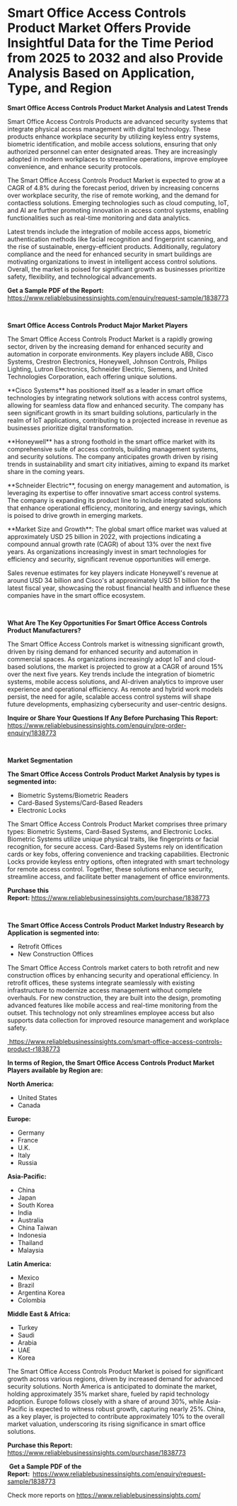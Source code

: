 <p><h1>Smart Office Access Controls Product Market Offers Provide Insightful Data for the Time Period from 2025 to 2032 and also Provide Analysis Based on Application, Type, and Region</h1></p><p><strong>Smart Office Access Controls Product Market Analysis and Latest Trends</strong></p>
<p><p>Smart Office Access Controls Products are advanced security systems that integrate physical access management with digital technology. These products enhance workplace security by utilizing keyless entry systems, biometric identification, and mobile access solutions, ensuring that only authorized personnel can enter designated areas. They are increasingly adopted in modern workplaces to streamline operations, improve employee convenience, and enhance security protocols.</p><p>The Smart Office Access Controls Product Market is expected to grow at a CAGR of 4.8% during the forecast period, driven by increasing concerns over workplace security, the rise of remote working, and the demand for contactless solutions. Emerging technologies such as cloud computing, IoT, and AI are further promoting innovation in access control systems, enabling functionalities such as real-time monitoring and data analytics.</p><p>Latest trends include the integration of mobile access apps, biometric authentication methods like facial recognition and fingerprint scanning, and the rise of sustainable, energy-efficient products. Additionally, regulatory compliance and the need for enhanced security in smart buildings are motivating organizations to invest in intelligent access control solutions. Overall, the market is poised for significant growth as businesses prioritize safety, flexibility, and technological advancements.</p></p>
<p><strong>Get a Sample PDF of the Report:&nbsp;</strong> <a href="https://www.reliablebusinessinsights.com/enquiry/request-sample/1838773?utm_campaign=2321&utm_medium=2&utm_source=Github&utm_content=ia&utm_term=06042025&utm_id=smart-office-access-controls-product">https://www.reliablebusinessinsights.com/enquiry/request-sample/1838773</a></p>
<p>&nbsp;</p>
<p><strong>Smart Office Access Controls Product Major Market Players</strong></p>
<p><p>The Smart Office Access Controls Product Market is a rapidly growing sector, driven by the increasing demand for enhanced security and automation in corporate environments. Key players include ABB, Cisco Systems, Crestron Electronics, Honeywell, Johnson Controls, Philips Lighting, Lutron Electronics, Schneider Electric, Siemens, and United Technologies Corporation, each offering unique solutions.</p><p>**Cisco Systems** has positioned itself as a leader in smart office technologies by integrating network solutions with access control systems, allowing for seamless data flow and enhanced security. The company has seen significant growth in its smart building solutions, particularly in the realm of IoT applications, contributing to a projected increase in revenue as businesses prioritize digital transformation.</p><p>**Honeywell** has a strong foothold in the smart office market with its comprehensive suite of access controls, building management systems, and security solutions. The company anticipates growth driven by rising trends in sustainability and smart city initiatives, aiming to expand its market share in the coming years.</p><p>**Schneider Electric**, focusing on energy management and automation, is leveraging its expertise to offer innovative smart access control systems. The company is expanding its product line to include integrated solutions that enhance operational efficiency, monitoring, and energy savings, which is poised to drive growth in emerging markets.</p><p>**Market Size and Growth**: The global smart office market was valued at approximately USD 25 billion in 2022, with projections indicating a compound annual growth rate (CAGR) of about 13% over the next five years. As organizations increasingly invest in smart technologies for efficiency and security, significant revenue opportunities will emerge.</p><p>Sales revenue estimates for key players indicate Honeywell's revenue at around USD 34 billion and Cisco's at approximately USD 51 billion for the latest fiscal year, showcasing the robust financial health and influence these companies have in the smart office ecosystem.</p></p>
<p>&nbsp;</p>
<p><strong>What Are The Key Opportunities For Smart Office Access Controls Product Manufacturers?</strong></p>
<p><p>The Smart Office Access Controls market is witnessing significant growth, driven by rising demand for enhanced security and automation in commercial spaces. As organizations increasingly adopt IoT and cloud-based solutions, the market is projected to grow at a CAGR of around 15% over the next five years. Key trends include the integration of biometric systems, mobile access solutions, and AI-driven analytics to improve user experience and operational efficiency. As remote and hybrid work models persist, the need for agile, scalable access control systems will shape future developments, emphasizing cybersecurity and user-centric designs.</p></p>
<p><strong>Inquire or Share Your Questions If Any Before Purchasing This Report:</strong> <a href="https://www.reliablebusinessinsights.com/enquiry/pre-order-enquiry/1838773?utm_campaign=2321&utm_medium=2&utm_source=Github&utm_content=ia&utm_term=06042025&utm_id=smart-office-access-controls-product">https://www.reliablebusinessinsights.com/enquiry/pre-order-enquiry/1838773</a></p>
<p>&nbsp;</p>
<p><strong>Market Segmentation</strong></p>
<p><strong>The Smart Office Access Controls Product Market Analysis by types is segmented into:</strong></p>
<p><ul><li>Biometric Systems/Biometric Readers</li><li>Card-Based Systems/Card-Based Readers</li><li>Electronic Locks</li></ul></p>
<p><p>The Smart Office Access Controls Product Market comprises three primary types: Biometric Systems, Card-Based Systems, and Electronic Locks. Biometric Systems utilize unique physical traits, like fingerprints or facial recognition, for secure access. Card-Based Systems rely on identification cards or key fobs, offering convenience and tracking capabilities. Electronic Locks provide keyless entry options, often integrated with smart technology for remote access control. Together, these solutions enhance security, streamline access, and facilitate better management of office environments.</p></p>
<p><strong>Purchase this Report:&nbsp;</strong><a href="https://www.reliablebusinessinsights.com/purchase/1838773?utm_campaign=2321&utm_medium=2&utm_source=Github&utm_content=ia&utm_term=06042025&utm_id=smart-office-access-controls-product">https://www.reliablebusinessinsights.com/purchase/1838773</a></p>
<p>&nbsp;</p>
<p><strong>The Smart Office Access Controls Product Market Industry Research by Application is segmented into:</strong></p>
<p><ul><li>Retrofit Offices</li><li>New Construction Offices</li></ul></p>
<p><p>The Smart Office Access Controls market caters to both retrofit and new construction offices by enhancing security and operational efficiency. In retrofit offices, these systems integrate seamlessly with existing infrastructure to modernize access management without complete overhauls. For new construction, they are built into the design, promoting advanced features like mobile access and real-time monitoring from the outset. This technology not only streamlines employee access but also supports data collection for improved resource management and workplace safety.</p></p>
<p><a href="https://www.reliablebusinessinsights.com/smart-office-access-controls-product-r1838773?utm_campaign=2321&utm_medium=2&utm_source=Github&utm_content=ia&utm_term=06042025&utm_id=smart-office-access-controls-product">&nbsp;https://www.reliablebusinessinsights.com/smart-office-access-controls-product-r1838773</a></p>
<p><strong>In terms of Region, the Smart Office Access Controls Product Market Players available by Region are:</strong></p>
<p>
    <p> <strong> North America: </strong>
        <ul>
            <li>United States</li>
            <li>Canada</li>
        </ul>
        </p> 
    <p> <strong> Europe: </strong>
        <ul>
            <li>Germany</li>
            <li>France</li>
            <li>U.K.</li>
            <li>Italy</li>
            <li>Russia</li>
        </ul>
        </p> 
    <p> <strong> Asia-Pacific: </strong>
        <ul>
            <li>China</li>
            <li>Japan</li>
            <li>South Korea</li>
            <li>India</li>
            <li>Australia</li>
            <li>China Taiwan</li>
            <li>Indonesia</li>
            <li>Thailand</li>
            <li>Malaysia</li>
        </ul>
        </p> 
    <p> <strong> Latin America: </strong>
        <ul>
            <li>Mexico</li>
            <li>Brazil</li>
            <li>Argentina Korea</li>
            <li>Colombia</li>
        </ul>
        </p> 
    <p> <strong> Middle East & Africa: </strong>
        <ul>
            <li>Turkey</li>
            <li>Saudi</li>
            <li>Arabia</li>
            <li>UAE</li>
            <li>Korea</li>
        </ul>
    </p>
    </p>
<p><p>The Smart Office Access Controls Product Market is poised for significant growth across various regions, driven by increased demand for advanced security solutions. North America is anticipated to dominate the market, holding approximately 35% market share, fueled by rapid technology adoption. Europe follows closely with a share of around 30%, while Asia-Pacific is expected to witness robust growth, capturing nearly 25%. China, as a key player, is projected to contribute approximately 10% to the overall market valuation, underscoring its rising significance in smart office solutions.</p></p>
<p><strong>Purchase this Report: </strong><a href="https://www.reliablebusinessinsights.com/purchase/1838773?utm_campaign=2321&utm_medium=2&utm_source=Github&utm_content=ia&utm_term=06042025&utm_id=smart-office-access-controls-product">https://www.reliablebusinessinsights.com/purchase/1838773</a></p>
<p>&nbsp;<strong>Get a Sample PDF of the Report:&nbsp;&nbsp;</strong><a href="https://www.reliablebusinessinsights.com/enquiry/request-sample/1838773?utm_campaign=2321&utm_medium=2&utm_source=Github&utm_content=ia&utm_term=06042025&utm_id=smart-office-access-controls-product">https://www.reliablebusinessinsights.com/enquiry/request-sample/1838773</a></p>
<p><strong></strong></p>
<p>Check more reports on <a href="https://www.reliablebusinessinsights.com/?utm_campaign=2321&utm_medium=2&utm_source=Github&utm_content=ia&utm_term=06042025&utm_id=smart-office-access-controls-product">https://www.reliablebusinessinsights.com/</a></p>